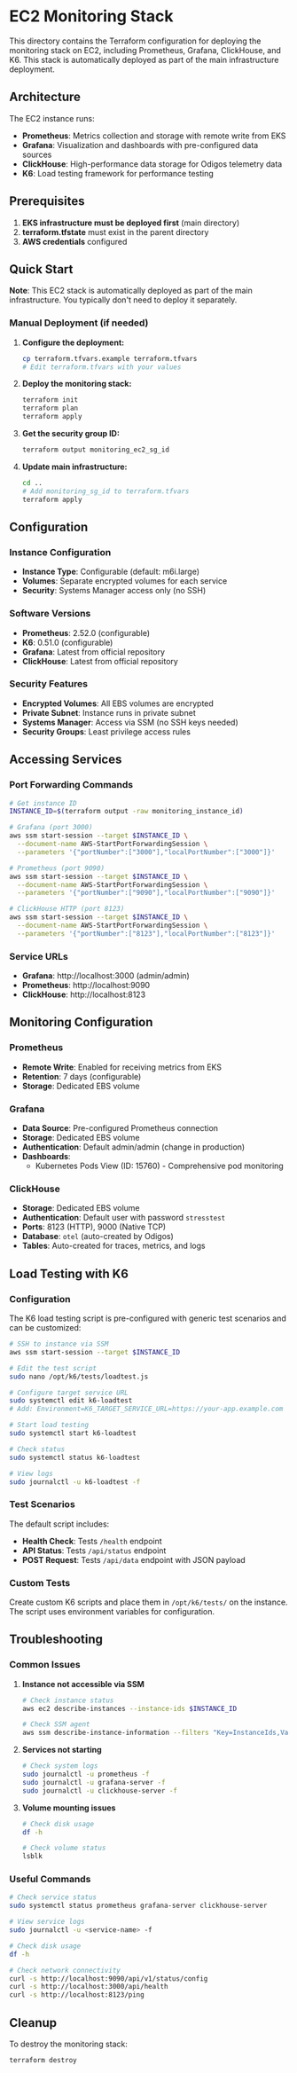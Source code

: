 # EC2 Monitoring Stack

This directory contains the Terraform configuration for deploying the monitoring stack on EC2, including Prometheus, Grafana, ClickHouse, and K6. This stack is automatically deployed as part of the main infrastructure deployment.

## Architecture

The EC2 instance runs:
- **Prometheus**: Metrics collection and storage with remote write from EKS
- **Grafana**: Visualization and dashboards with pre-configured data sources
- **ClickHouse**: High-performance data storage for Odigos telemetry data
- **K6**: Load testing framework for performance testing

## Prerequisites

1. **EKS infrastructure must be deployed first** (main directory)
2. **terraform.tfstate** must exist in the parent directory
3. **AWS credentials** configured

## Quick Start

**Note**: This EC2 stack is automatically deployed as part of the main infrastructure. You typically don't need to deploy it separately.

### Manual Deployment (if needed)

1. **Configure the deployment:**
   ```bash
   cp terraform.tfvars.example terraform.tfvars
   # Edit terraform.tfvars with your values
   ```

2. **Deploy the monitoring stack:**
   ```bash
   terraform init
   terraform plan
   terraform apply
   ```

3. **Get the security group ID:**
   ```bash
   terraform output monitoring_ec2_sg_id
   ```

4. **Update main infrastructure:**
   ```bash
   cd ..
   # Add monitoring_sg_id to terraform.tfvars
   terraform apply
   ```

## Configuration

### Instance Configuration
- **Instance Type**: Configurable (default: m6i.large)
- **Volumes**: Separate encrypted volumes for each service
- **Security**: Systems Manager access only (no SSH)

### Software Versions
- **Prometheus**: 2.52.0 (configurable)
- **K6**: 0.51.0 (configurable)
- **Grafana**: Latest from official repository
- **ClickHouse**: Latest from official repository

### Security Features
- **Encrypted Volumes**: All EBS volumes are encrypted
- **Private Subnet**: Instance runs in private subnet
- **Systems Manager**: Access via SSM (no SSH keys needed)
- **Security Groups**: Least privilege access rules

## Accessing Services

### Port Forwarding Commands

```bash
# Get instance ID
INSTANCE_ID=$(terraform output -raw monitoring_instance_id)

# Grafana (port 3000)
aws ssm start-session --target $INSTANCE_ID \
  --document-name AWS-StartPortForwardingSession \
  --parameters '{"portNumber":["3000"],"localPortNumber":["3000"]}'

# Prometheus (port 9090)
aws ssm start-session --target $INSTANCE_ID \
  --document-name AWS-StartPortForwardingSession \
  --parameters '{"portNumber":["9090"],"localPortNumber":["9090"]}'

# ClickHouse HTTP (port 8123)
aws ssm start-session --target $INSTANCE_ID \
  --document-name AWS-StartPortForwardingSession \
  --parameters '{"portNumber":["8123"],"localPortNumber":["8123"]}'
```

### Service URLs
- **Grafana**: http://localhost:3000 (admin/admin)
- **Prometheus**: http://localhost:9090
- **ClickHouse**: http://localhost:8123

## Monitoring Configuration

### Prometheus
- **Remote Write**: Enabled for receiving metrics from EKS
- **Retention**: 7 days (configurable)
- **Storage**: Dedicated EBS volume

### Grafana
- **Data Source**: Pre-configured Prometheus connection
- **Storage**: Dedicated EBS volume
- **Authentication**: Default admin/admin (change in production)
- **Dashboards**: 
  - Kubernetes Pods View (ID: 15760) - Comprehensive pod monitoring

### ClickHouse
- **Storage**: Dedicated EBS volume
- **Authentication**: Default user with password `stresstest`
- **Ports**: 8123 (HTTP), 9000 (Native TCP)
- **Database**: `otel` (auto-created by Odigos)
- **Tables**: Auto-created for traces, metrics, and logs

## Load Testing with K6

### Configuration
The K6 load testing script is pre-configured with generic test scenarios and can be customized:

```bash
# SSH to instance via SSM
aws ssm start-session --target $INSTANCE_ID

# Edit the test script
sudo nano /opt/k6/tests/loadtest.js

# Configure target service URL
sudo systemctl edit k6-loadtest
# Add: Environment=K6_TARGET_SERVICE_URL=https://your-app.example.com

# Start load testing
sudo systemctl start k6-loadtest

# Check status
sudo systemctl status k6-loadtest

# View logs
sudo journalctl -u k6-loadtest -f
```

### Test Scenarios
The default script includes:
- **Health Check**: Tests `/health` endpoint
- **API Status**: Tests `/api/status` endpoint  
- **POST Request**: Tests `/api/data` endpoint with JSON payload

### Custom Tests
Create custom K6 scripts and place them in `/opt/k6/tests/` on the instance. The script uses environment variables for configuration.

## Troubleshooting

### Common Issues

1. **Instance not accessible via SSM**
   ```bash
   # Check instance status
   aws ec2 describe-instances --instance-ids $INSTANCE_ID
   
   # Check SSM agent
   aws ssm describe-instance-information --filters "Key=InstanceIds,Values=$INSTANCE_ID"
   ```

2. **Services not starting**
   ```bash
   # Check system logs
   sudo journalctl -u prometheus -f
   sudo journalctl -u grafana-server -f
   sudo journalctl -u clickhouse-server -f
   ```

3. **Volume mounting issues**
   ```bash
   # Check disk usage
   df -h
   
   # Check volume status
   lsblk
   ```

### Useful Commands

```bash
# Check service status
sudo systemctl status prometheus grafana-server clickhouse-server

# View service logs
sudo journalctl -u <service-name> -f

# Check disk usage
df -h

# Check network connectivity
curl -s http://localhost:9090/api/v1/status/config
curl -s http://localhost:3000/api/health
curl -s http://localhost:8123/ping
```


## Cleanup

To destroy the monitoring stack:

```bash
terraform destroy
```


